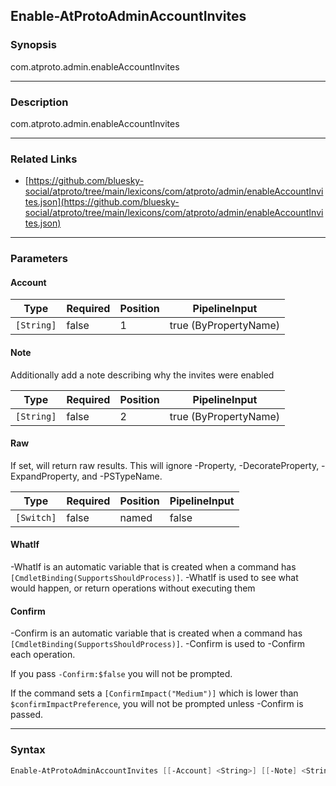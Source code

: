 Enable-AtProtoAdminAccountInvites
---------------------------------




### Synopsis
com.atproto.admin.enableAccountInvites



---


### Description

com.atproto.admin.enableAccountInvites



---


### Related Links
* [https://github.com/bluesky-social/atproto/tree/main/lexicons/com/atproto/admin/enableAccountInvites.json](https://github.com/bluesky-social/atproto/tree/main/lexicons/com/atproto/admin/enableAccountInvites.json)





---


### Parameters
#### **Account**




|Type      |Required|Position|PipelineInput        |
|----------|--------|--------|---------------------|
|`[String]`|false   |1       |true (ByPropertyName)|



#### **Note**

Additionally add a note describing why the invites were enabled






|Type      |Required|Position|PipelineInput        |
|----------|--------|--------|---------------------|
|`[String]`|false   |2       |true (ByPropertyName)|



#### **Raw**

If set, will return raw results. This will ignore -Property, -DecorateProperty, -ExpandProperty, and -PSTypeName.






|Type      |Required|Position|PipelineInput|
|----------|--------|--------|-------------|
|`[Switch]`|false   |named   |false        |



#### **WhatIf**
-WhatIf is an automatic variable that is created when a command has ```[CmdletBinding(SupportsShouldProcess)]```.
-WhatIf is used to see what would happen, or return operations without executing them
#### **Confirm**
-Confirm is an automatic variable that is created when a command has ```[CmdletBinding(SupportsShouldProcess)]```.
-Confirm is used to -Confirm each operation.

If you pass ```-Confirm:$false``` you will not be prompted.


If the command sets a ```[ConfirmImpact("Medium")]``` which is lower than ```$confirmImpactPreference```, you will not be prompted unless -Confirm is passed.



---


### Syntax
```PowerShell
Enable-AtProtoAdminAccountInvites [[-Account] <String>] [[-Note] <String>] [-Raw] [-WhatIf] [-Confirm] [<CommonParameters>]
```
